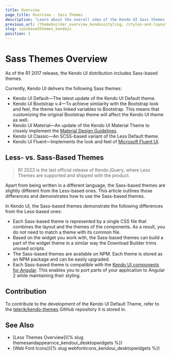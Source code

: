 ```yaml
---
title: Overview
page_title: Overview - Sass Themes
description: "Learn about the overall idea of the Kendo UI Sass themes."
previous_url: /themebuilder_overview_kendouistyling, /styles-and-layout/sass-themes
slug: sassbasedthemes_kendoui
position: 1
---
```


# Sass Themes Overview

As of the R1 2017 release, the Kendo UI distribution includes Sass-based themes.

Currently, Kendo UI delivers the following Sass themes:

* Kendo UI Default&mdash;The latest update of the Kendo UI Default theme.
* Kendo UI Bootstrap v.4&mdash;To achieve similarity with the Bootstrap look and feel, the theme has linked variables to Bootstrap. This means that customizing the original Bootstrap theme will affect the Kendo UI theme as well.
* Kendo UI Material&mdash;An update of the Kendo UI Material Theme to closely implement the [Material Design Guidelines](https://material.io/design/).
* Kendo UI Classic&mdash;An SCSS-based variant of the Less Default theme.
* Kendo UI Fluent&mdash;Implements the look and feel of [Microsoft Fluent UI](https://developer.microsoft.com/en-us/fluentui#/).

## Less- vs. Sass-Based Themes

> R1 2023 is the last official release of Kendo jQuery, where Less Themes are supported and shipped with the product.

Apart from being written in a different language, the Sass-based themes are slightly different from the Less-based ones. This article outlines those differences and demonstrates how to use the Sass-based themes.

In Kendo UI, the Sass-based themes demonstrate the following differences from the Less-based ones:
- Each Sass-based theme is represented by a single CSS file that combines the layout and the themes of the components. As a result, you do not need to match a theme with its common file.
- Based on the widget you work with, the Sass-based themes can build a part of the widget theme in a similar way the Download Builder trims unused scripts.
- The Sass-based themes are available on NPM. Each theme is stored as an NPM package and can be easily upgraded.
- Each Sass-based theme is compatible with the [Kendo UI components for Angular](https://www.telerik.com/kendo-angular-ui/). This enables you to port parts of your application to Angular 2 while maintaining their styling.

## Contribution

To contribute to the development of the Kendo UI Default Theme, refer to the [telerik/kendo-themes](https://github.com/telerik/kendo-themes) GitHub repository it is stored in.

## See Also

* [Less Themes Overview]({% slug themesandappearnce_kendoui_desktopwidgets %})
* [Web Font Icons]({% slug webfonticons_kendoui_desktopwidgets %})